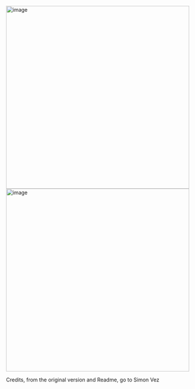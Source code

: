 <img width="500" alt="image" src="https://user-images.githubusercontent.com/37383368/213059126-0d04e6c0-d919-4f10-b162-0e88eab5ce95.png"><img width="500" alt="image" src="https://user-images.githubusercontent.com/37383368/213059211-984700fc-759d-440e-9376-d93ee73bc3e1.png">


Credits, from the original version and Readme, go to Simon Vez
